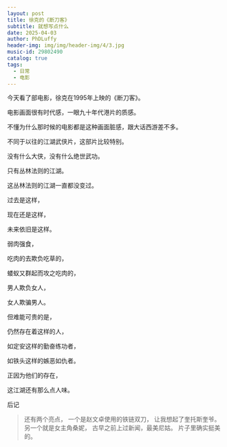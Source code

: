 ```yaml
---
layout: post
title: 徐克的《断刀客》
subtitle: 就想写点什么
date: 2025-04-03
author: PhDLuffy
header-img: img/img/header-img/4/3.jpg
music-id: 29802490
catalog: true
tags:
  - 日常
  - 电影
---
```


今天看了部电影，徐克在1995年上映的《断刀客》。

电影画面很有时代感，一眼九十年代港片的质感。

不懂为什么那时候的电影都是这种画面脏感，跟大话西游差不多。



不同于以往的江湖武侠片，这部片比较特别。

没有什么大侠，没有什么绝世武功。

只有丛林法则的江湖。



这丛林法则的江湖一直都没变过。

过去是这样，

现在还是这样，

未来依旧是这样。



弱肉强食，

吃肉的去欺负吃草的，

蝼蚁又群起而攻之吃肉的，

男人欺负女人，

女人欺骗男人。



但难能可贵的是，

仍然存在着这样的人，

如定安这样的勤奋练功者，

如铁头这样的嫉恶如仇者。



正因为他们的存在，

这江湖还有那么点人味。



后记

> 还有两个亮点，
> 一个是赵文卓使用的铁链双刀，
> 让我想起了奎托斯奎爷。
> 另一个就是女主角桑妮，
> 古早之前上过新闻，最美尼姑。
> 片子里确实挺美的。



